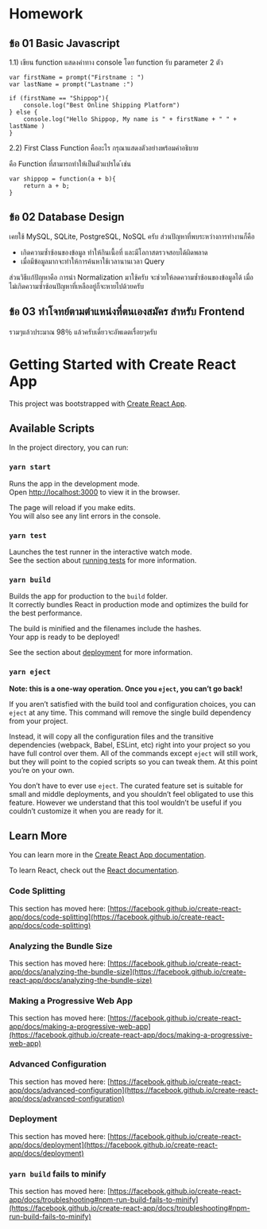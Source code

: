 # Homework

## ข้อ 01 Basic Javascript
1.1) เขียน function แสดงค่าทาง console โดย function รับ parameter 2 ตัว
``` 
var firstName = prompt("Firstname : ")
var lastName = prompt("Lastname :")

if (firstName == "Shippop"){
    console.log("Best Online Shipping Platform")
} else {
    console.log("Hello Shippop, My name is " + firstName + " " + lastName )
}
```
2.2) First Class Function คืออะไร กรุณาแสดงตัวอย่างพร้อมคำอธิบาย

คือ Function ที่สามารถทำให้เป็นตัวแปรได ้เช่น
```
var shippop = function(a + b){
    return a + b;
}
```

## ข้อ 02 Database Design 
เคยใช้ MySQL, SQLite, PostgreSQL, NoSQL ครับ
ส่วนปัญหาที่พบระหว่างการทำงานก็คือ
- เกิดความซ้ำซ้อนของข้อมูล ทำให้กินเนื้อที่ และมีโอกาสตรวจสอบได้ผิดพลาด
- เมื่อมีข้อมูลมากจะทำให้การค้นหาใช้เวลานานเวลา Query

ส่วนวิธีเเก้ปัญหาคือ การนำ Normalization มาใช้ครับ จะช่วยให้ลดความซ้ำซ้อนของข้อมูลได้ เมื่อไม่เกิดความซ้ำซ้อนปัญหาที่เหลืออยู่ก็จะหายไปด้วยครับ

## ข้อ 03 ทำโจทย์ตามตำแหน่งที่ตนเองสมัคร สำหรับ Frontend
รวมๆแล้วประมาณ 98％ แล้วครับเดี๋ยวจะอัพเดตเรื่อยๆครับ


# Getting Started with Create React App

This project was bootstrapped with [Create React App](https://github.com/facebook/create-react-app).

## Available Scripts

In the project directory, you can run:

### `yarn start`

Runs the app in the development mode.\
Open [http://localhost:3000](http://localhost:3000) to view it in the browser.

The page will reload if you make edits.\
You will also see any lint errors in the console.

### `yarn test`

Launches the test runner in the interactive watch mode.\
See the section about [running tests](https://facebook.github.io/create-react-app/docs/running-tests) for more information.

### `yarn build`

Builds the app for production to the `build` folder.\
It correctly bundles React in production mode and optimizes the build for the best performance.

The build is minified and the filenames include the hashes.\
Your app is ready to be deployed!

See the section about [deployment](https://facebook.github.io/create-react-app/docs/deployment) for more information.

### `yarn eject`

**Note: this is a one-way operation. Once you `eject`, you can’t go back!**

If you aren’t satisfied with the build tool and configuration choices, you can `eject` at any time. This command will remove the single build dependency from your project.

Instead, it will copy all the configuration files and the transitive dependencies (webpack, Babel, ESLint, etc) right into your project so you have full control over them. All of the commands except `eject` will still work, but they will point to the copied scripts so you can tweak them. At this point you’re on your own.

You don’t have to ever use `eject`. The curated feature set is suitable for small and middle deployments, and you shouldn’t feel obligated to use this feature. However we understand that this tool wouldn’t be useful if you couldn’t customize it when you are ready for it.

## Learn More

You can learn more in the [Create React App documentation](https://facebook.github.io/create-react-app/docs/getting-started).

To learn React, check out the [React documentation](https://reactjs.org/).

### Code Splitting

This section has moved here: [https://facebook.github.io/create-react-app/docs/code-splitting](https://facebook.github.io/create-react-app/docs/code-splitting)

### Analyzing the Bundle Size

This section has moved here: [https://facebook.github.io/create-react-app/docs/analyzing-the-bundle-size](https://facebook.github.io/create-react-app/docs/analyzing-the-bundle-size)

### Making a Progressive Web App

This section has moved here: [https://facebook.github.io/create-react-app/docs/making-a-progressive-web-app](https://facebook.github.io/create-react-app/docs/making-a-progressive-web-app)

### Advanced Configuration

This section has moved here: [https://facebook.github.io/create-react-app/docs/advanced-configuration](https://facebook.github.io/create-react-app/docs/advanced-configuration)

### Deployment

This section has moved here: [https://facebook.github.io/create-react-app/docs/deployment](https://facebook.github.io/create-react-app/docs/deployment)

### `yarn build` fails to minify

This section has moved here: [https://facebook.github.io/create-react-app/docs/troubleshooting#npm-run-build-fails-to-minify](https://facebook.github.io/create-react-app/docs/troubleshooting#npm-run-build-fails-to-minify)
